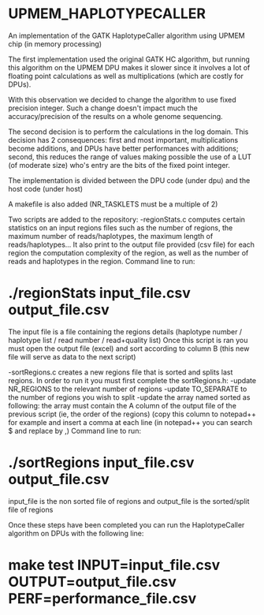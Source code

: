 # UPMEM_HAPLOTYPECALLER
An implementation of the GATK HaplotypeCaller algorithm using UPMEM chip (in memory processing)

The first implementation used the original GATK HC algorithm, but running this algorithm on the UPMEM DPU 
makes it slower since it involves a lot of floating point calculations as well as multiplications (which 
are costly for DPUs). 

With this observation we decided to change the algorithm to use fixed precision integer. Such a change 
doesn't impact much the accuracy/precision of the results on a whole genome sequencing. 

The second decision is to perform the calculations in the log domain. 
This decision has 2 consequences: first and most important, multiplications become additions, and DPUs have
better performances with additions; second, this reduces the range of values making possible the use of a 
LUT (of moderate size) who's entry are the bits of the fixed point integer. 

The implementation is divided between the DPU code (under dpu) and the host code (under host)

A makefile is also added (NR_TASKLETS must be a multiple of 2)

Two scripts are added to the repository: 
-regionStats.c computes certain statistics on an input regions files such as the number of regions, the maximum number of reads/haplotypes, the maximum length of reads/haplotypes...
It also print to the output file provided (csv file) for each region the computation complexity of the region, as well as the number of reads and haplotypes in the region. 
Command line to run:
# ./regionStats input_file.csv output_file.csv 
The input file is a file containing the regions details (haplotype number / haplotype list / read number / read+quality list)
Once this script is ran you must open the output file (excel) and sort according to column B (this new file will serve as data to the next script)

-sortRegions.c creates a new regions file that is sorted and splits last regions. 
In order to run it you must first complete the sortRegions.h: 
  -update NR_REGIONS to the relevant number of regions 
  -update TO_SEPARATE to the number of regions you wish to split
  -update the array named sorted as following: the array must contain the A column of the output file of the previous script (ie, the order of the  regions)
  (copy this column to notepad++ for example and insert a comma at each line (in notepad++ you can search $ and replace by ,)
Command line to run:
# ./sortRegions input_file.csv output_file.csv
input_file is the non sorted file of regions and output_file is the sorted/split file of regions


Once these steps have been completed you can run the HaplotypeCaller algorithm on DPUs with the following line:
# make test INPUT=input_file.csv OUTPUT=output_file.csv PERF=performance_file.csv
